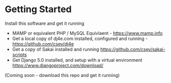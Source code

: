 # Getting Started

Install this software and get it running

* MAMP or equivalent PHP / MySQL Equivlaent - https://www.mamp.info
* Get a local copy of dj4e.com installed, configured and running - https://github.com/csev/dj4e
* Get a copy of Sakai installed and running https://github.com/csev/sakai-scripts
* Get Django 5.0 installed, and setup with a virtual environment https://www.djangoproject.com/download/

(Coming soon - download this repo and get it running)


